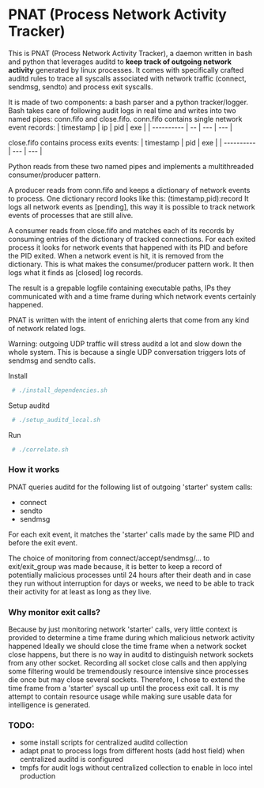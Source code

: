 # PNAT (Process Network Activity Tracker)
This is PNAT (Process Network Activity Tracker), a daemon written in bash and python that leverages auditd to __keep track of outgoing network activity__ generated by linux processes.
It comes with specifically crafted auditd rules to trace all syscalls associated with network traffic (connect, sendmsg, sendto) and process exit syscalls.

It is made of two components: a bash parser and a python tracker/logger.
Bash takes care of following audit logs in real time and writes into two named pipes: conn.fifo and close.fifo.
conn.fifo contains single network event records:
| timestamp  | ip | pid | exe | 
| ---------- | -- | --- | --- |

close.fifo contains process exits events:
| timestamp  | pid | exe |
| ---------- | --- | --- |

Python reads from these two named pipes and implements a multithreaded consumer/producer pattern.

A producer reads from conn.fifo and keeps a dictionary of network events to process. One dictionary record looks like this: (timestamp,pid):record
It logs all network events as [pending], this way it is possible to track network events of processes that are still alive.

A consumer reads from close.fifo and matches each of its records by consuming entries of the dictionary of tracked connections. 
For each exited process it looks for network events that happened with its PID and before the PID exited. 
When a network event is hit, it is removed from the dictionary. This is what makes the consumer/producer pattern work. 
It then logs what it finds as [closed] log records.

The result is a grepable logfile containing executable paths, IPs they communicated with and a time frame during which network events certainly happened.

PNAT is written with the intent of enriching alerts that come from any kind of network related logs.

Warning: outgoing UDP traffic will stress auditd a lot and slow down the whole system. This is because a single UDP conversation triggers lots of sendmsg and sendto calls.

Install
```bash
 # ./install_dependencies.sh
```

Setup auditd
```bash
 # ./setup_auditd_local.sh
```

Run
```bash
 # ./correlate.sh
```


### How it works
PNAT queries auditd for the following list of outgoing 'starter' system calls:
 * connect
 * sendto
 * sendmsg

For each exit event, it matches the 'starter' calls made by the same PID and before the exit event.

The choice of monitoring from connect/accept/sendmsg/... to exit/exit_group was made because, 
it is better to keep a record of potentially malicious processes until 24 hours after their death 
and in case they run without interruption for days or weeks, we need to be able to track their activity for at least as long as they live. 

### Why monitor exit calls?
Because by just monitoring network 'starter' calls, very little context is provided to determine a time frame during which malicious network activity happened 
Ideally we should close the time frame when a network socket close happens, but there is no way in auditd to distinguish network sockets from any other socket. Recording all socket close calls and then applying some filtering would be tremendously resource intensive since processes die once but may close several sockets. 
Therefore, I chose to extend the time frame from a 'starter' syscall up until the process exit call. It is my attempt to contain resource usage while making sure usable data for intelligence is generated. 

### TODO:
 - some install scripts for centralized auditd collection
 - adapt pnat to process logs from different hosts (add host field) when centralized auditd is configured
 - tmpfs for audit logs without centralized collection to enable in loco intel production
